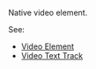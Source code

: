 Native video element.

See:

- [Video Element](https://developer.mozilla.org/en-US/docs/Web/HTML/Element/video)
- [Video Text Track](https://developer.mozilla.org/en-US/docs/Web/API/Web_Video_Text_Tracks_Format)